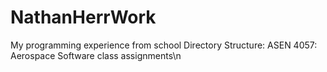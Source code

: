 # NathanHerrWork
My programming experience from school
Directory Structure:
ASEN 4057: Aerospace Software class assignments\n
